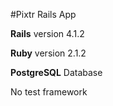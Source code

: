 #Pixtr Rails App

**Rails** version 4.1.2

**Ruby** version 2.1.2

**PostgreSQL** Database

No test framework